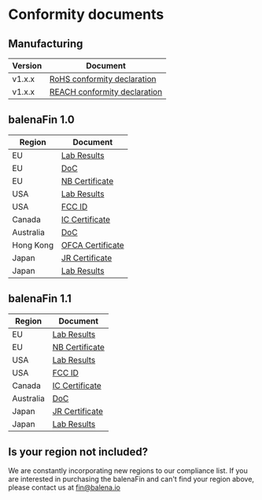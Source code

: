 # Conformity documents

## Manufacturing
| **Version** |  Document |
| --- | --- |
| v1.x.x | [RoHS conformity declaration](https://github.com/balena-io/balena-fin/raw/master/documentation/PDF/balenaFin/Manufacturing/RoHS.pdf) |  
| v1.x.x | [REACH conformity declaration](https://github.com/balena-io/balena-fin/raw/master/documentation/PDF/balenaFin/Manufacturing/REACH.pdf) |  

## balenaFin 1.0

| **Region** |  Document |
| --- | --- |
| EU | [Lab Results](https://github.com/balena-io/balena-fin/raw/master/documentation/PDF/balenaFin/v1.0/conformity/CE/Lab/) |  
| EU | [DoC](https://github.com/balena-io/balena-fin/raw/master/documentation/PDF/balenaFin/v1.0/conformity/CE/CE_DoC.pdf) |  
| EU | [NB Certificate](https://github.com/balena-io/balena-fin/raw/master/documentation/PDF/balenaFin/v1.0/conformity/CE/CE_NB_Certificate.pdf) |  
| USA | [Lab Results](https://github.com/balena-io/balena-fin/raw/master/documentation/PDF/balenaFin/v1.0/conformity/FCC/Lab/) |  
| USA | [FCC ID](https://github.com/balena-io/balena-fin/raw/master/documentation/PDF/balenaFin/v1.0/conformity/FCC/FCC_ID/) |  
| Canada | [IC Certificate](https://github.com/balena-io/balena-fin/raw/master/documentation/PDF/balenaFin/v1.0/conformity/CAN/Certificate.pdf) |  
| Australia | [DoC](https://github.com/balena-io/balena-fin/raw/master/documentation/PDF/balenaFin/v1.0/conformity/AUS/AUS_RCM_DoC.pdf) |  
| Hong Kong | [OFCA Certificate](https://github.com/balena-io/balena-fin/raw/master/documentation/PDF/balenaFin/v1.0/conformity/HK/HK_OFCA_Radio_Certificate.pdf) |  
| Japan | [JR Certificate](https://github.com/balena-io/balena-fin/raw/master/documentation/PDF/balenaFin/v1.0/conformity/JP/JP_RadioCertificate.pdf) |  
| Japan | [Lab Results](https://github.com/balena-io/balena-fin/raw/master/documentation/PDF/balenaFin/v1.0/conformity/JP/Lab) |  

## balenaFin 1.1

| **Region** |  Document |
| --- | --- |
| EU | [Lab Results](https://github.com/balena-io/balena-fin/raw/master/documentation/PDF/balenaFin/v1.1/conformity/CE/Lab/) |  
| EU | [NB Certificate](https://github.com/balena-io/balena-fin/raw/master/documentation/PDF/balenaFin/v1.1/conformity/CE/CE_NB_Certificate.pdf) |  
| USA | [Lab Results](https://github.com/balena-io/balena-fin/raw/master/documentation/PDF/balenaFin/v1.1/conformity/FCC/Lab/) |  
| USA | [FCC ID](https://github.com/balena-io/balena-fin/raw/master/documentation/PDF/balenaFin/v1.1/conformity/FCC/FCC_ID/) |  
| Canada | [IC Certificate](https://github.com/balena-io/balena-fin/raw/master/documentation/PDF/balenaFin/v1.1/conformity/CAN/IC_Certification_Letter.pdf) |  
| Australia | [DoC](https://github.com/balena-io/balena-fin/raw/master/documentation/PDF/balenaFin/v1.1/conformity/AUS/AUS_RCM_DoC.pdf) |  
| Japan | [JR Certificate](https://github.com/balena-io/balena-fin/raw/master/documentation/PDF/balenaFin/v1.1/conformity/JP/JP_RadioCertificate.pdf) |  
| Japan | [Lab Results](https://github.com/balena-io/balena-fin/raw/master/documentation/PDF/balenaFin/v1.1/conformity/JP/Lab) |  


## Is your region not included?

We are constantly incorporating new regions to our compliance list. If you are interested in purchasing the balenaFin and can't find your region above, please contact us at fin@balena.io
